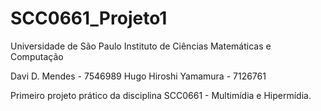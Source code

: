 SCC0661_Projeto1
================

Universidade de São Paulo
Instituto de Ciências Matemáticas e Computação

Davi D. Mendes - 7546989
Hugo Hiroshi Yamamura - 7126761

Primeiro projeto prático da disciplina SCC0661 - Multimídia e Hipermídia.
